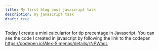 ```yaml
---
title: My first blog post javascript task
description: my javascript task
draft: true
---
```

Today I create a mini calculartor for tip precentage in Javascript.
You can see the code I created in javascript by following the link to the codepen <a href="https://codepen.io/Alex-Simenas/details/rNPWaoL">https://codepen.io/Alex-Simenas/details/rNPWaoL</a>